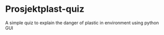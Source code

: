 # Prosjektplast-quiz
A simple quiz to explain the danger of plastic in environment using python GUI

